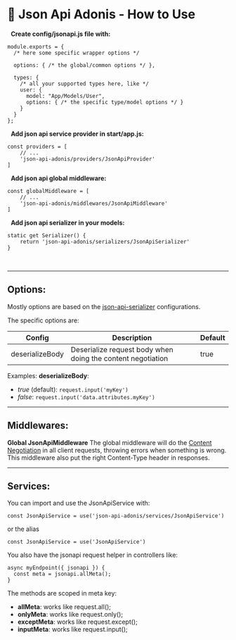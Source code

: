 # 🐙 Json Api Adonis - How to Use

&nbsp;
**Create config/jsonapi.js file with:**

```
module.exports = {
  /* here some specific wrapper options */

  options: { /* the global/common options */ },

  types: {
    /* all your supported types here, like */
    user: {
      model: "App/Models/User",
      options: { /* the specific type/model options */ }
    }
  }
};
```

&nbsp;
**Add json api service provider in start/app.js:**

```
const providers = [
    // ...
    'json-api-adonis/providers/JsonApiProvider'
]
```

&nbsp;
**Add json api global middleware:**

```
const globalMiddleware = [
    // ...
    'json-api-adonis/middlewares/JsonApiMiddleware'
]
```

&nbsp;
**Add json api serializer in your models:**

```
static get Serializer() {
    return 'json-api-adonis/serializers/JsonApiSerializer'
}
```

&nbsp;

---

## Options:

Mostly options are based on the [json-api-serializer](https://www.npmjs.com/package/json-api-serializer) configurations.

The specific options are:

| Config          | Description                                                 | Default |
| --------------- | ----------------------------------------------------------- | ------- |
| deserializeBody | Deserialize request body when doing the content negotiation | true    |

Examples:
**deserializeBody**:

- _true_ (default): `request.input('myKey')`
- _false_: `request.input('data.attributes.myKey')`
  &nbsp;

---

## Middlewares:

**Global JsonApiMiddleware**
The global middleware will do the [Content Negotiation](https://jsonapi.org/format/#content-negotiation) in all client requests, throwing errors when something is wrong. This middleware also put the right Content-Type header in responses.

---

## Services:

You can import and use the JsonApiService with:

`const JsonApiService = use('json-api-adonis/services/JsonApiService')`

or the alias

`const JsonApiService = use('JsonApiService')`

You also have the jsonapi request helper in controllers like:

```
async myEndpoint({ jsonapi }) {
  const meta = jsonapi.allMeta();
}
```

The methods are scoped in meta key:

- **allMeta**: works like request.all();
- **onlyMeta**: works like request.only();
- **exceptMeta**: works like request.except();
- **inputMeta**: works like request.input();
